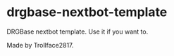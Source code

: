 # drgbase-nextbot-template
DRGBase nextbot template. Use it if you want to.

Made by Trollface2817.
